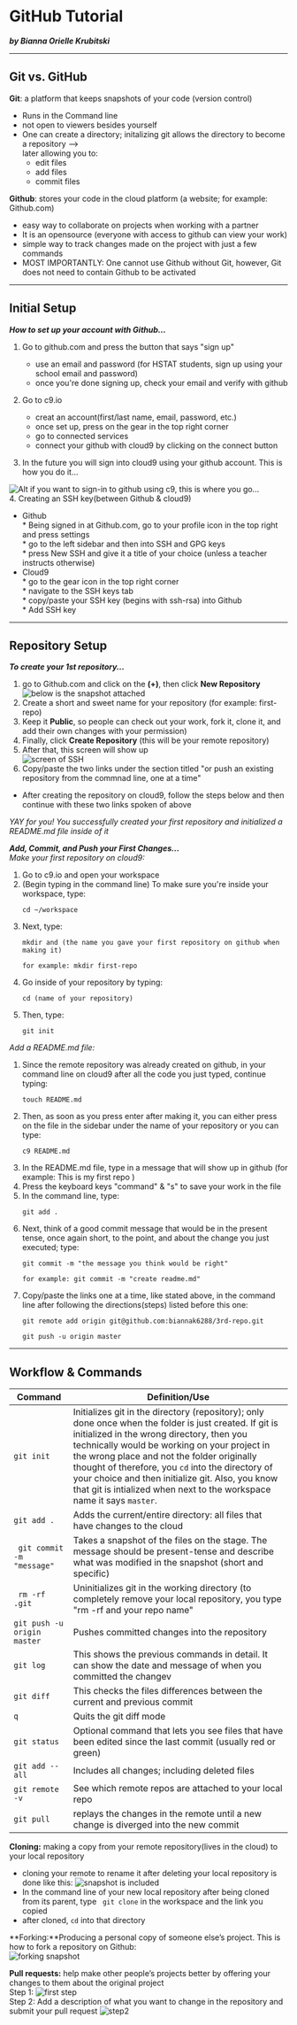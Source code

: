 # GitHub Tutorial

_**by Bianna Orielle Krubitski**_

---
## Git vs. GitHub
**Git**: a platform that keeps snapshots of your code (version control)  
* Runs in the Command line 
* not open to viewers besides yourself
* One can create a directory; initalizing git allows the directory to become a repository -->   
later allowing you to:
    * edit files
    * add files
    * commit files

**Github**: stores your code in the cloud platform (a website; for example: Github.com)
* easy way to collaborate on projects when working with a partner
* It is an opensource (everyone with access to github can view your work)
* simple way to track changes made on the project with just a few commands
* MOST IMPORTANTLY: One cannot use Github without Git, however, Git does not need to contain Github to be activated 

---
## Initial Setup
_**How to set up your account with Github...**_

1. Go to github.com and press the button that says "sign up"
    * use an email and password (for HSTAT students, sign up using your school email and password)
    * once you're done signing up, check your email and verify with github  

2. Go to c9.io
    * creat an account(first/last name, email, password, etc.)
    * once set up, press on the gear in the top right corner
    * go to connected services
    * connect your github with cloud9 by clicking on the connect button  

3. In the future you will sign into cloud9 using your github account. This is how you do it...  

![ Alt if you want to sign-in to github using c9, this is where you go...](https://raw.githubusercontent.com/OperationSpark/using-c9/master/img/c9-signin-github.png)    
4. Creating an SSH key(between Github & cloud9)  
* Github  
        * Being signed in at Github.com, go to your profile icon in the top right and press settings  
        * go to the left sidebar and then into SSH and GPG keys  
        * press New SSH and give it a title of your choice (unless a teacher instructs otherwise)    
* Cloud9  
        * go to the gear icon in the top right corner  
        * navigate to the SSH keys tab  
        * copy/paste your SSH key (begins with ssh-rsa) into Github  
        * Add SSH key

---
## Repository Setup
_**To create your 1st repository...**_  
1. go to Github.com and click on the **(+)**, then click **New Repository**
    ![below is the snapshot attached](https://github-images.s3.amazonaws.com/enterprise/11.10.340/user/assets/images/help/repository/repo-create.png)    
2. Create a short and sweet name for your repository (for example: first-repo)  
3. Keep it **Public**, so people can check out your work, fork it, clone it, and add their own changes with your permission)  
4. Finally, click **Create Repository** (this will be your remote repository)  
5. After that, this screen will show up  
![screen of SSH](https://d186loudes4jlv.cloudfront.net/git/images/github_new_repo3.png)  
6. Copy/paste the two links under the section titled "or push an existing repository from the commnad line, one at a time"  
* After creating the repository on cloud9, follow the steps below and then continue with these two links spoken of above

_YAY for you! You successfully created your first repository and initialized a README.md file inside of it_

_**Add, Commit, and Push your First Changes...**_    
_Make your first repository on cloud9:_  
1. Go to c9.io and open your workspace      
2. (Begin typing in the command line) To make sure you're inside your workspace, type:
    ```
    cd ~/workspace
    ```   
3. Next, type:  
    ```
    mkdir and (the name you gave your first repository on github when making it)
    ```
    ```
    for example: mkdir first-repo
    ```   
4. Go inside of your repository by typing:
    ```
    cd (name of your repository) 
    ```    
5. Then, type:
    ```
    git init
    ```    

_Add a README.md file:_  
1. Since the remote repository was already created on github, in your command line on cloud9 after all the code you just typed, continue typing:
    ```
    touch README.md
    ```  
2. Then, as soon as you press enter after making it, you can either press on the file in the sidebar under the name of your repository or you can type:
    ```
    c9 README.md
    ```  
3. In the README.md file, type in a message that will show up in github (for example: This is my first repo )  
4. Press the keyboard keys "command" & "s" to save your work in the file  
5. In the command line, type:
    ```
    git add .
    ```  
6. Next, think of a good commit message that would be in the present tense, once again short, to the point, and about the change you just executed; type:
    ```
    git commit -m "the message you think would be right"
    ```
    ```
    for example: git commit -m "create readme.md"
    ```  
7. Copy/paste the links one at a time, like stated above, in the command line after following the directions(steps) listed before this one:
    ```
    git remote add origin git@github.com:biannak6288/3rd-repo.git
    ```
    ```
    git push -u origin master
    ```
---
## Workflow & Commands
Command        | Definition/Use
---------------| -------------
```git init```|Initializes git in the directory (repository); only done once when the folder is just created. If git is initialized in the wrong directory, then you technically would be working on your project in the wrong place and not the folder originally thought of therefore, you ```cd``` into the directory of your choice and then initialize git. Also, you know that git is intialized when next to the workspace name it says ```master```.
```git add .```|Adds the current/entire directory: all files that have changes to the cloud
``` git commit -m "message"```|Takes a snapshot of the files on the stage. The message should be present-tense and describe what was modified in the snapshot (short and specific)
``` rm -rf .git```|Uninitializes git in the working directory  (to completely remove your local repository, you type "rm -rf and your repo name"
```git push -u origin master```|Pushes committed changes into the repository
```git log```|This shows the previous commands in detail. It can show the date and message of when you committed the changev
```git diff ```|This checks the files differences between the current and previous commit
```q```|Quits the git diff mode
```git status```|Optional command that lets you see files that have been edited since the last commit (usually red or green)
```git add --all```|Includes all changes; including deleted files
```git remote -v```|See which remote repos are attached to your local repo
```git pull```|replays the changes in the remote until a new change is diverged into the new commit

**Cloning:** making a copy from your remote repository(lives in the cloud) to your local repository
* cloning your remote to rename it after deleting your local repository is done like this:
![snapshot is included](https://files.readme.io/YzvRCcWSxCKV70afj0Ux_GitHub%20-%20SSH%20-%202.png)
* In the command line of your new local repository after being cloned from its parent, type ``` git clone``` in the workspace and the link you copied
* after cloned, ```cd``` into that directory

**Forking:**Producing a personal copy of someone else’s project. This is how to fork a repository on Github:    
![forking snapshot](http://i.imgur.com/7wapvt2.png)

**Pull requests:** help make other people’s projects better by offering your changes to them about the original project  
Step 1:
![first step](http://i.imgur.com/CXlT0f4.png)   
Step 2: Add a description of what you want to change in the repository and submit your pull request
![step2](http://i.imgur.com/8l2heSy.png)






